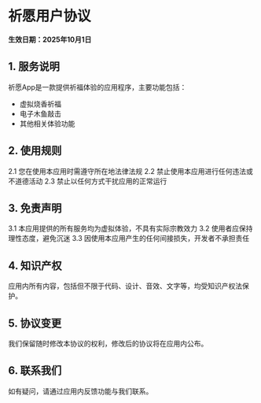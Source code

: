 # 祈愿用户协议

**生效日期：2025年10月1日**

## 1. 服务说明
祈愿App是一款提供祈福体验的应用程序，主要功能包括：
- 虚拟烧香祈福
- 电子木鱼敲击
- 其他相关体验功能

## 2. 使用规则
2.1 您在使用本应用时需遵守所在地法律法规
2.2 禁止使用本应用进行任何违法或不道德活动
2.3 禁止以任何方式干扰应用的正常运行

## 3. 免责声明
3.1 本应用提供的所有服务均为虚拟体验，不具有实际宗教效力
3.2 使用者应保持理性态度，避免沉迷
3.3 因使用本应用产生的任何间接损失，开发者不承担责任

## 4. 知识产权
应用内所有内容，包括但不限于代码、设计、音效、文字等，均受知识产权法保护。

## 5. 协议变更
我们保留随时修改本协议的权利，修改后的协议将在应用内公布。

## 6. 联系我们
如有疑问，请通过应用内反馈功能与我们联系。